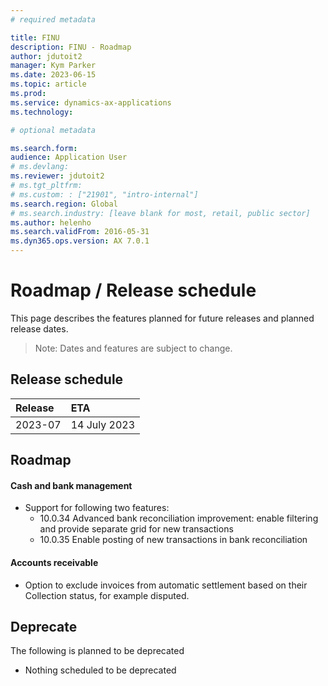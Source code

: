 ```yaml
---
# required metadata

title: FINU
description: FINU - Roadmap
author: jdutoit2
manager: Kym Parker
ms.date: 2023-06-15
ms.topic: article
ms.prod: 
ms.service: dynamics-ax-applications
ms.technology: 

# optional metadata

ms.search.form:  
audience: Application User
# ms.devlang: 
ms.reviewer: jdutoit2
# ms.tgt_pltfrm: 
# ms.custom: : ["21901", "intro-internal"]
ms.search.region: Global
# ms.search.industry: [leave blank for most, retail, public sector]
ms.author: helenho
ms.search.validFrom: 2016-05-31
ms.dyn365.ops.version: AX 7.0.1
---
```


# 	Roadmap / Release schedule

This page describes the features planned for future releases and planned release dates.

> Note: Dates and features are subject to change.


## Release schedule

Release			    | ETA
:--			        |:--
2023-07         | 14 July 2023


## Roadmap
#### Cash and bank management
- Support for following two features:
    - 10.0.34 Advanced bank reconciliation improvement: enable filtering and provide separate grid for new transactions
    - 10.0.35 Enable posting of new transactions in bank reconciliation

#### Accounts receivable
- Option to exclude invoices from automatic settlement based on their Collection status, for example disputed.


## Deprecate
The following is planned to be deprecated

- Nothing scheduled to be deprecated

